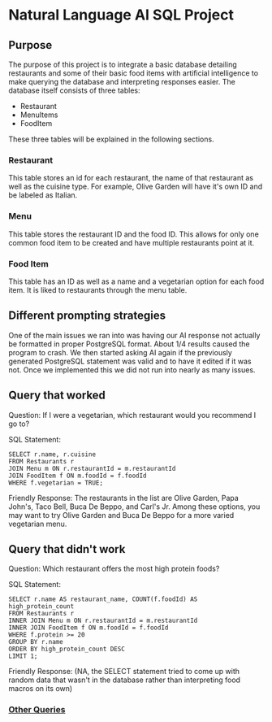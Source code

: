# Natural Language AI SQL Project

## Purpose

The purpose of this project is to integrate a basic database detailing restaurants and 
some of their basic food items with artificial intelligence to make querying the database
and interpreting responses easier. The database itself consists of three tables:
- Restaurant
- MenuItems
- FoodItem

These three tables will be explained in the following sections.

### Restaurant
This table stores an id for each restaurant, the name of that restaurant
as well as the cuisine type. For example, Olive Garden will have it's own ID and
be labeled as Italian.

### Menu
This table stores the restaurant ID and the food ID. This allows for only
one common food item to be created and have multiple restaurants point at it.

### Food Item
This table has an ID as well as a name and a vegetarian option for each food item. 
It is liked to restaurants through the menu table. 

## Different prompting strategies
One of the main issues we ran into was having our AI response not actually be formatted
in proper PostgreSQL format. About 1/4 results caused the program to crash. We then started
asking AI again if the previously generated PostgreSQL statement was valid and to have it 
edited if it was not. Once we implemented this we did not run into nearly as many issues.

## Query that worked
Question: If I were a vegetarian, which restaurant would you recommend I go to?

SQL Statement:
```
SELECT r.name, r.cuisine
FROM Restaurants r
JOIN Menu m ON r.restaurantId = m.restaurantId
JOIN FoodItem f ON m.foodId = f.foodId
WHERE f.vegetarian = TRUE;
```

Friendly Response: The restaurants in the list are Olive Garden, Papa John's, Taco Bell, Buca De Beppo, and Carl's Jr. Among these options, you may want to try Olive Garden and Buca De Beppo for a more varied vegetarian menu.

## Query that didn't work
Question: Which restaurant offers the most high protein foods?

SQL Statement:
```
SELECT r.name AS restaurant_name, COUNT(f.foodId) AS high_protein_count
FROM Restaurants r
INNER JOIN Menu m ON r.restaurantId = m.restaurantId
INNER JOIN FoodItem f ON m.foodId = f.foodId
WHERE f.protein >= 20
GROUP BY r.name
ORDER BY high_protein_count DESC
LIMIT 1;
```

Friendly Response: (NA, the SELECT statement tried to come up with random data that wasn't in the database rather than interpreting food macros on its own)

### [Other Queries](additional_queries.md)
